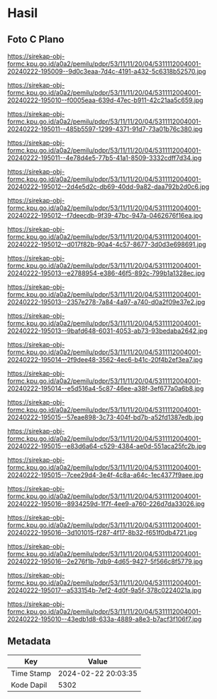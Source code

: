 # Hasil

## Foto C Plano

https://sirekap-obj-formc.kpu.go.id/a0a2/pemilu/pdpr/53/11/11/20/04/5311112004001-20240222-195009--9d0c3eaa-7d4c-4191-a432-5c6318b52570.jpg

https://sirekap-obj-formc.kpu.go.id/a0a2/pemilu/pdpr/53/11/11/20/04/5311112004001-20240222-195010--f0005eaa-639d-47ec-b911-42c21aa5c659.jpg

https://sirekap-obj-formc.kpu.go.id/a0a2/pemilu/pdpr/53/11/11/20/04/5311112004001-20240222-195011--485b5597-1299-4371-91d7-73a01b76c380.jpg

https://sirekap-obj-formc.kpu.go.id/a0a2/pemilu/pdpr/53/11/11/20/04/5311112004001-20240222-195011--4e78d4e5-77b5-41a1-8509-3332cdff7d34.jpg

https://sirekap-obj-formc.kpu.go.id/a0a2/pemilu/pdpr/53/11/11/20/04/5311112004001-20240222-195012--2d4e5d2c-db69-40dd-9a82-daa792b2d0c6.jpg

https://sirekap-obj-formc.kpu.go.id/a0a2/pemilu/pdpr/53/11/11/20/04/5311112004001-20240222-195012--f7deecdb-9f39-47bc-947a-0462676f16ea.jpg

https://sirekap-obj-formc.kpu.go.id/a0a2/pemilu/pdpr/53/11/11/20/04/5311112004001-20240222-195012--d017f82b-90a4-4c57-8677-3d0d3e698691.jpg

https://sirekap-obj-formc.kpu.go.id/a0a2/pemilu/pdpr/53/11/11/20/04/5311112004001-20240222-195013--e2788954-e386-46f5-892c-799b1a1328ec.jpg

https://sirekap-obj-formc.kpu.go.id/a0a2/pemilu/pdpr/53/11/11/20/04/5311112004001-20240222-195013--2357e278-7a84-4a97-a740-d0a2f09e37e2.jpg

https://sirekap-obj-formc.kpu.go.id/a0a2/pemilu/pdpr/53/11/11/20/04/5311112004001-20240222-195013--9bafd648-6031-4053-ab73-93bedaba2642.jpg

https://sirekap-obj-formc.kpu.go.id/a0a2/pemilu/pdpr/53/11/11/20/04/5311112004001-20240222-195014--2f9dee48-3562-4ec6-b41c-20f4b2ef3ea7.jpg

https://sirekap-obj-formc.kpu.go.id/a0a2/pemilu/pdpr/53/11/11/20/04/5311112004001-20240222-195014--e5d516a4-5c87-46ee-a38f-3ef677a0a6b8.jpg

https://sirekap-obj-formc.kpu.go.id/a0a2/pemilu/pdpr/53/11/11/20/04/5311112004001-20240222-195015--57eae898-3c73-404f-bd7b-a52fd1387edb.jpg

https://sirekap-obj-formc.kpu.go.id/a0a2/pemilu/pdpr/53/11/11/20/04/5311112004001-20240222-195015--e83d6a64-c529-4384-ae0d-551aca25fc2b.jpg

https://sirekap-obj-formc.kpu.go.id/a0a2/pemilu/pdpr/53/11/11/20/04/5311112004001-20240222-195015--7cee29d4-3e4f-4c8a-a64c-1ec4377f9aee.jpg

https://sirekap-obj-formc.kpu.go.id/a0a2/pemilu/pdpr/53/11/11/20/04/5311112004001-20240222-195016--8934259d-1f7f-4ee9-a760-226d7da33026.jpg

https://sirekap-obj-formc.kpu.go.id/a0a2/pemilu/pdpr/53/11/11/20/04/5311112004001-20240222-195016--3d101015-f287-4f17-8b32-f651f0db4721.jpg

https://sirekap-obj-formc.kpu.go.id/a0a2/pemilu/pdpr/53/11/11/20/04/5311112004001-20240222-195016--2e276f1b-7db9-4d65-9427-5f566c8f5779.jpg

https://sirekap-obj-formc.kpu.go.id/a0a2/pemilu/pdpr/53/11/11/20/04/5311112004001-20240222-195017--a533154b-7ef2-4d0f-9a5f-378c0224021a.jpg

https://sirekap-obj-formc.kpu.go.id/a0a2/pemilu/pdpr/53/11/11/20/04/5311112004001-20240222-195010--43edb1d8-633a-4889-a8e3-b7acf3f106f7.jpg


## Metadata

| Key        | Value               |
| ---------- | ------------------- |
| Time Stamp | 2024-02-22 20:03:35 |
| Kode Dapil | 5302                |



